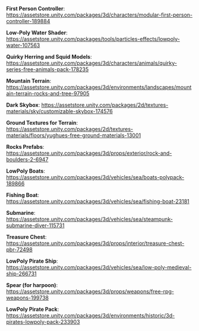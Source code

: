 **First Person Controller**: https://assetstore.unity.com/packages/3d/characters/modular-first-person-controller-189884

**Low-Poly Water Shader**: https://assetstore.unity.com/packages/tools/particles-effects/lowpoly-water-107563

**Quirky Herring and Squid Models**: https://assetstore.unity.com/packages/3d/characters/animals/quirky-series-free-animals-pack-178235

**Mountain Terrain**: https://assetstore.unity.com/packages/3d/environments/landscapes/mountain-terrain-rocks-and-tree-97905

**Dark Skybox**: https://assetstore.unity.com/packages/2d/textures-materials/sky/customizable-skybox-174576

**Ground Textures for Terrain**: https://assetstore.unity.com/packages/2d/textures-materials/floors/yughues-free-ground-materials-13001

**Rocks Prefabs**: https://assetstore.unity.com/packages/3d/props/exterior/rock-and-boulders-2-6947

**LowPoly Boats**: https://assetstore.unity.com/packages/3d/vehicles/sea/boats-polypack-189866

**Fishing Boat**: https://assetstore.unity.com/packages/3d/vehicles/sea/fishing-boat-23181

**Submarine**: https://assetstore.unity.com/packages/3d/vehicles/sea/steampunk-submarine-diver-115731

**Treasure Chest**: https://assetstore.unity.com/packages/3d/props/interior/treasure-chest-pbr-72498

**LowPoly Pirate Ship**: https://assetstore.unity.com/packages/3d/vehicles/sea/low-poly-medieval-ship-266731

**Spear (for harpoon)**: https://assetstore.unity.com/packages/3d/props/weapons/free-rpg-weapons-199738

**LowPoly Pirate Pack**: https://assetstore.unity.com/packages/3d/environments/historic/3d-pirates-lowpoly-pack-233903
